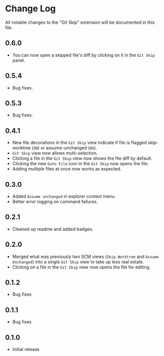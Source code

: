 # Change Log

All notable changes to the "Git Skip" extension will be documented in this file.

<!--
Check [Keep a Changelog](http://keepachangelog.com/) for recommendations on how to structure this file.
-->

## 0.6.0

- You can now open a skipped file's diff by clicking on it in the `Git Skip` panel.

## 0.5.4

- Bug fixes.

## 0.5.3

- Bug fixes.

## 0.4.1

- New file decorations in the `Git Skip` view indicate if file is flagged skip-worktree (`SW`) or assume-unchanged (`AU`).
- `Git Skip` view now allows multi-selection.
- Clicking a file in the `Git Skip` view now shows the file diff by default.
- Clicking the new `Goto File` icon in the `Git Skip` now opens the file.
- Adding multiple files at once now works as expected.

## 0.3.0

- Added `Assume unchanged` in explorer context menu.
- Better error logging on command failures.

## 0.2.1

- Cleaned up readme and added badges.

## 0.2.0

- Merged what was previously two SCM views (`Skip Worktree` and `Assume Unchanged`) into a single `Git Skip` view to take up less real estate.
- Clicking on a file in the `Git Skip` view now opens the file for editing.

## 0.1.2

- Bug fixes

## 0.1.1

- Bug fixes

## 0.1.0

- Initial release